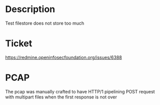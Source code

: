 # Description

Test filestore does not store too much

# Ticket 

https://redmine.openinfosecfoundation.org/issues/6388

# PCAP

The pcap was manually crafted to have HTTP/1 pipelining POST request  with multipart files when the first response is not over
